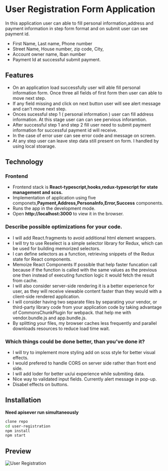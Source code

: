 # User Registration Form Application

In this application user can able to fill personal information,address and payment information in step form format and on submit user can see payment id.

- First Name, Last name, Phone number
- Street Name, House number, zip code, City,
- Account owner name, Iban number
- Payment Id at successful submit payment.

## Features

- On an application load successfully user will able fill personal information form. Once three all fields of first form then user can able to move next step.
- If any field missing and click on next button user will see alert message and can't move next step.
- Onces sucessful step 1 ( personal information ) user can fill address information. At this stage user can can see pervious inforamtion.
- After successful step 1 and step 2 fill user need to submit payment information for successful payment id will receive.
- In the case of error user can see error code and message on screen.
- At any step user can leave step data still present on form. I handled by using local stoarage.

## Technology

### Frontend

- Frontend stack is **React-typescript,hooks,redux-typescript for state management and scss.**
- Implementation of application using five componets,**Payment,Address,PersonaInfo,Error,Success** components.
- Runs the app in the development mode.
- Open **http://localhost:3000** to view it in the browser.

### Describe possible optimizations for your code.

- I will add React.fragments to avoid additional html element wrappers.
- I will try to use Reselect is a simple selector library for Redux, which can be used for building memorized selectors.
- I can define selectors as a function, retrieving snippets of the Redux state for React components.
- Memoize React Components If possible that help faster funcation call because if the function is called with the same values as the previous one then instead of executing function logic it would fetch the result from cache.
- I will also consider server-side rendering it is a better experience for user, as they will receive viewable content faster than they would with a client-side rendered application.
- I will consider having two separate files by separating your vendor, or third-party library code from your application code by taking advantage of CommonsChunkPlugin for webpack. that help me with vendor.bundle.js and app.bundle.js.
- By splitting your files, my browser caches less frequently and parallel downloads resources to reduce load time wait.

### Which things could be done better, than you’ve done it?

- I will try to implement more styling add on scss style for better visual effects.
- I would prefered to handle CORS on server side rather than front end side.
- I will add loder for better ux/ui experience while submiting data.
- Nice way to validated input fields. Currently alert message in pop-up.
- Disabel effects on buttons.

## Installation

**Need apisever run simultaneously**

```sh
clone repo
cd user-registration
npm install
npm start
```

## Preview

![User Registration](https://media.giphy.com/media/LVraJFRaBfWEdecle6/giphy.gif?cid=790b7611dbdc0bcd7656283c171c9fb61bdd5431a2ef8cbe&rid=giphy.gif&ct=g)
